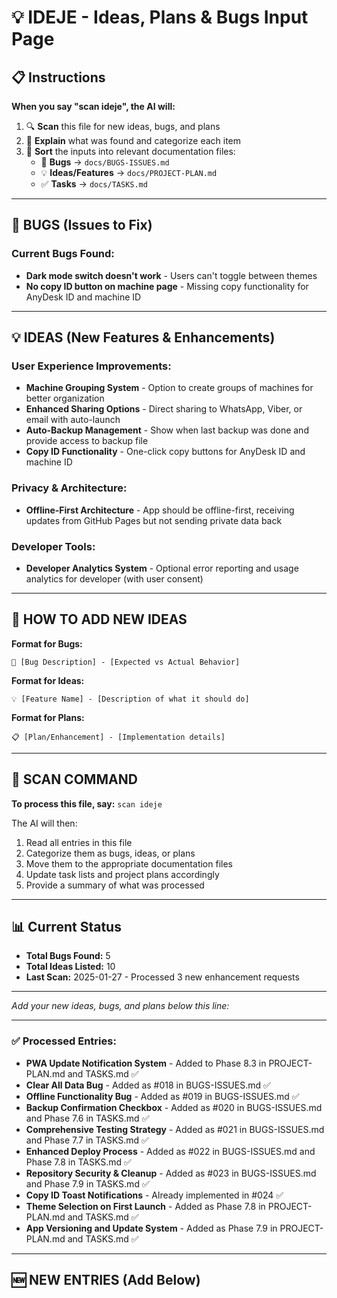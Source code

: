 # 💡 IDEJE - Ideas, Plans & Bugs Input Page

## 📋 Instructions

**When you say "scan ideje", the AI will:**
1. 🔍 **Scan** this file for new ideas, bugs, and plans
2. 📝 **Explain** what was found and categorize each item
3. 📂 **Sort** the inputs into relevant documentation files:
   - 🐛 **Bugs** → `docs/BUGS-ISSUES.md`
   - 💡 **Ideas/Features** → `docs/PROJECT-PLAN.md`
   - ✅ **Tasks** → `docs/TASKS.md`

---

## 🐛 BUGS (Issues to Fix)

### Current Bugs Found:
- **Dark mode switch doesn't work** - Users can't toggle between themes
- **No copy ID button on machine page** - Missing copy functionality for AnyDesk ID and machine ID

---

## 💡 IDEAS (New Features & Enhancements)

### User Experience Improvements:
- **Machine Grouping System** - Option to create groups of machines for better organization
- **Enhanced Sharing Options** - Direct sharing to WhatsApp, Viber, or email with auto-launch
- **Auto-Backup Management** - Show when last backup was done and provide access to backup file
- **Copy ID Functionality** - One-click copy buttons for AnyDesk ID and machine ID

### Privacy & Architecture:
- **Offline-First Architecture** - App should be offline-first, receiving updates from GitHub Pages but not sending private data back

### Developer Tools:
- **Developer Analytics System** - Optional error reporting and usage analytics for developer (with user consent)

---

## 📝 HOW TO ADD NEW IDEAS

**Format for Bugs:**
```
🐛 [Bug Description] - [Expected vs Actual Behavior]
```

**Format for Ideas:**
```
💡 [Feature Name] - [Description of what it should do]
```

**Format for Plans:**
```
📋 [Plan/Enhancement] - [Implementation details]
```

---

## 🔄 SCAN COMMAND

**To process this file, say:** `scan ideje`

The AI will then:
1. Read all entries in this file
2. Categorize them as bugs, ideas, or plans
3. Move them to the appropriate documentation files
4. Update task lists and project plans accordingly
5. Provide a summary of what was processed

---

## 📊 Current Status

- **Total Bugs Found:** 5
- **Total Ideas Listed:** 10
- **Last Scan:** 2025-01-27 - Processed 3 new enhancement requests

---

*Add your new ideas, bugs, and plans below this line:*

---

### ✅ Processed Entries:
- **PWA Update Notification System** - Added to Phase 8.3 in PROJECT-PLAN.md and TASKS.md ✅
- **Clear All Data Bug** - Added as #018 in BUGS-ISSUES.md ✅
- **Offline Functionality Bug** - Added as #019 in BUGS-ISSUES.md ✅
- **Backup Confirmation Checkbox** - Added as #020 in BUGS-ISSUES.md and Phase 7.6 in TASKS.md ✅
- **Comprehensive Testing Strategy** - Added as #021 in BUGS-ISSUES.md and Phase 7.7 in TASKS.md ✅
- **Enhanced Deploy Process** - Added as #022 in BUGS-ISSUES.md and Phase 7.8 in TASKS.md ✅
- **Repository Security & Cleanup** - Added as #023 in BUGS-ISSUES.md and Phase 7.9 in TASKS.md ✅
- **Copy ID Toast Notifications** - Already implemented in #024 ✅
- **Theme Selection on First Launch** - Added as Phase 7.8 in PROJECT-PLAN.md and TASKS.md ✅
- **App Versioning and Update System** - Added as Phase 7.9 in PROJECT-PLAN.md and TASKS.md ✅

---

## 🆕 NEW ENTRIES (Add Below)

<!-- Add new bugs, ideas, or plans here -->

<!-- All entries have been processed and moved to appropriate documentation files --> 